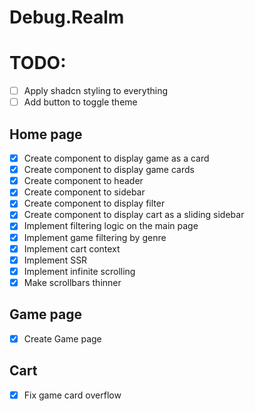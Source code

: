# Debug.Realm

# TODO:

- [ ] Apply shadcn styling to everything
- [ ] Add button to toggle theme

## Home page

- [x] Create component to display game as a card
- [x] Create component to display game cards
- [x] Create component to header
- [x] Create component to sidebar
- [x] Create component to display filter
- [x] Create component to display cart as a sliding sidebar
- [x] Implement filtering logic on the main page
- [x] Implement game filtering by genre
- [x] Implement cart context
- [x] Implement SSR
- [x] Implement infinite scrolling
- [x] Make scrollbars thinner

## Game page

- [x] Create Game page

## Cart

- [x] Fix game card overflow
